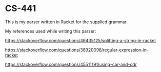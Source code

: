 # CS-441
This is my parser written in Racket for the supplied grammar.

My references used while writing this parser:

https://stackoverflow.com/questions/46435125/splitting-a-string-in-racket

https://stackoverflow.com/questions/38920098/regular-expression-in-racket

https://stackoverflow.com/questions/45511191/using-car-and-cdr